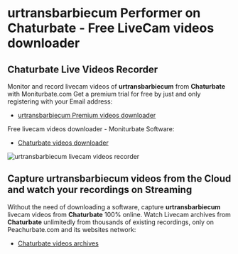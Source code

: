 # urtransbarbiecum Performer on Chaturbate - Free LiveCam videos downloader

## Chaturbate Live Videos Recorder

Monitor and record livecam videos of **urtransbarbiecum** from **Chaturbate** with Moniturbate.com
Get a premium trial for free by just and only registering with your Email address:
* [urtransbarbiecum Premium videos downloader](https://moniturbate.com/request-demo-licence-key.html)

Free livecam videos downloader - Moniturbate Software:
* [Chaturbate videos downloader](https://moniturbate.com/moniturbate-download-software.html)

![urtransbarbiecum livecam videos recorder](https://peachurnet.com/templates/moniturbate-software.png)


## Capture urtransbarbiecum videos from the Cloud and watch your recordings on Streaming

Without the need of downloading a software, capture **urtransbarbiecum** livecam videos from **Chaturbate** 100% online.
Watch Livecam archives from **Chaturbate** unlimitedly from thousands of existing recordings, only on Peachurbate.com and its websites network:
* [Chaturbate videos archives](https://peachurnet.com/)